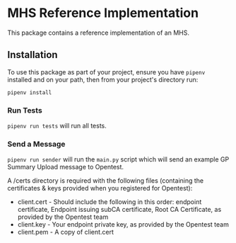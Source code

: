 # MHS Reference Implementation

This package contains a reference implementation of an MHS.

## Installation
To use this package as part of your project, ensure you have `pipenv` installed and on your path, then from your
project's directory run:
```
pipenv install
```

### Run Tests
`pipenv run tests` will run all tests.

### Send a Message
`pipenv run sender` will run the `main.py` script which will send an example GP Summary Upload message to Opentest.

A /certs directory is required with the following files (containing the certificates & keys provided when you registered
for Opentest):
- client.cert - Should include the following in this order: endpoint certificate, Endpoint issuing subCA certificate, Root CA Certificate, as provided by the Opentest team
- client.key - Your endpoint private key, as provided by the Opentest team
- client.pem - A copy of client.cert
